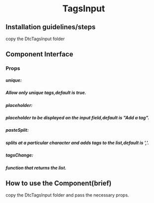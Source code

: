 <h1 align='center'>TagsInput</h1>

## Installation guidelines/steps
copy the DtcTagsInput folder<br/>

## Component Interface

<h3>Props</h3>
<h5>unique:<h5/>
Allow only unique tags,default is true.
<h5>placeholder:<h5/>
placeholder to be displayed on the input field,default is "Add a tag".
<h5>pasteSplit:<h5/>
splits at a particular character and adds tags to the list,default is ','.
<h5>tagsChange:<h5/>
function that returns the list.

## How to use the Component(brief)
copy the DtcTagsInput folder and pass the necessary props.
